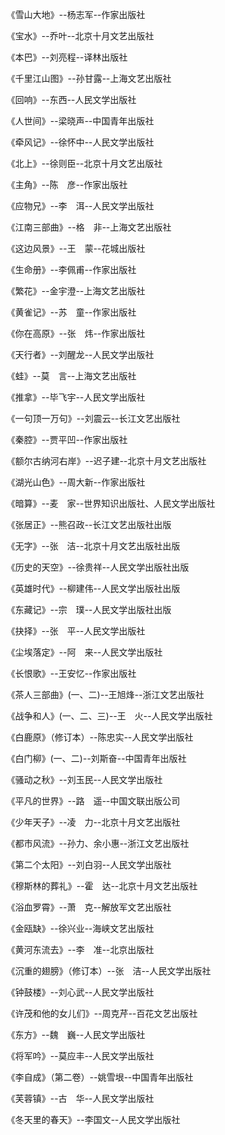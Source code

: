 《雪山大地》--杨志军--作家出版社

《宝水》--乔叶--北京十月文艺出版社

《本巴》--刘亮程--译林出版社

《千里江山图》--孙甘露--上海文艺出版社

《回响》--东西--人民文学出版社

《人世间》--梁晓声--中国青年出版社

《牵风记》--徐怀中--人民文学出版社

《北上》--徐则臣--北京十月文艺出版社

《主角》--陈　彦--作家出版社

《应物兄》--李　洱--人民文学出版社

《江南三部曲》--格　非--上海文艺出版社

《这边风景》--王　蒙--花城出版社

《生命册》--李佩甫--作家出版社

《繁花》--金宇澄--上海文艺出版社

《黄雀记》--苏　童--作家出版社

《你在高原》--张　炜--作家出版社

《天行者》--刘醒龙--人民文学出版社

《蛙》--莫　言--上海文艺出版社

《推拿》--毕飞宇--人民文学出版社

《一句顶一万句》--刘震云--长江文艺出版社

《秦腔》--贾平凹--作家出版社

《额尔古纳河右岸》--迟子建--北京十月文艺出版社

《湖光山色》--周大新--作家出版社

《暗算》--麦　家--世界知识出版社、人民文学出版社

《张居正》--熊召政--长江文艺出版社出版

《无字》--张　洁--北京十月文艺出版社出版

《历史的天空》--徐贵祥--人民文学出版社出版

《英雄时代》--柳建伟--人民文学出版社出版

《东藏记》--宗　璞--人民文学出版社出版

《抉择》--张　平--人民文学出版社

《尘埃落定》--阿　来--人民文学出版社

《长恨歌》--王安忆--作家出版社

《茶人三部曲》(一、二)--王旭烽--浙江文艺出版社

《战争和人》(一、二、三)--王　火--人民文学出版社

《白鹿原》（修订本）--陈忠实--人民文学出版社

《白门柳》(一、二)--刘斯奋--中国青年出版社

《骚动之秋》--刘玉民--人民文学出版社

《平凡的世界》--路　遥--中国文联出版公司

《少年天子》--凌　力--北京十月文艺出版社

《都市风流》--孙力、余小惠--浙江文艺出版社

《第二个太阳》--刘白羽--人民文学出版社

《穆斯林的葬礼》--霍　达--北京十月文艺出版社

《浴血罗霄》--萧　克--解放军文艺出版社

《金瓯缺》--徐兴业--海峡文艺出版社

《黄河东流去》--李　准--北京出版社

《沉重的翅膀》（修订本）--张　洁--人民文学出版社

《钟鼓楼》--刘心武--人民文学出版社

《许茂和他的女儿们》--周克芹--百花文艺出版社

《东方》--魏　巍--人民文学出版社

《将军吟》--莫应丰--人民文学出版社

《李自成》（第二卷）--姚雪垠--中国青年出版社

《芙蓉镇》--古　华--人民文学出版社

《冬天里的春天》--李国文--人民文学出版社
